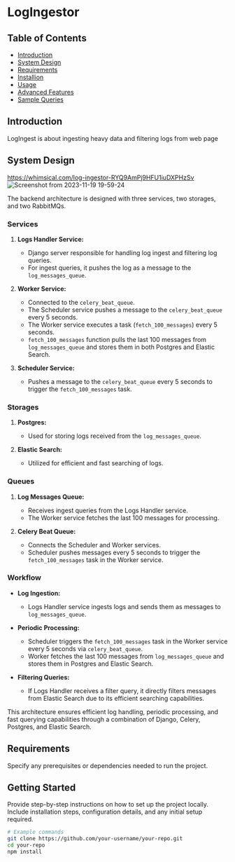 

# LogIngestor

## Table of Contents

- [Introduction](#introduction)
- [System Design](#sytem_design)
- [Requirements](#requirements)
- [Installion](#installation)
- [Usage](#usage)
- [Advanced Features](#advanced-features)
- [Sample Queries](#sample-queries)

## Introduction
LogIngest is about ingesting heavy data and filtering logs from web page

## System Design
https://whimsical.com/log-ingestor-RYQ9AmPj9HFU1iuDXPHzSv
![Screenshot from 2023-11-19 19-59-24](https://github.com/Gangadhar454/LogIngestor/assets/36883246/3e0daf36-b085-402c-a071-0fb596c8d485)

The backend architecture is designed with three services, two storages, and two RabbitMQs.

### Services

1. **Logs Handler Service:**
   - Django server responsible for handling log ingest and filtering log queries.
   - For ingest queries, it pushes the log as a message to the `log_messages_queue`.

2. **Worker Service:**
   - Connected to the `celery_beat_queue`.
   - The Scheduler service pushes a message to the `celery_beat_queue` every 5 seconds.
   - The Worker service executes a task (`fetch_100_messages`) every 5 seconds.
   - `fetch_100_messages` function pulls the last 100 messages from `log_messages_queue` and stores them in both Postgres and Elastic Search.

3. **Scheduler Service:**
   - Pushes a message to the `celery_beat_queue` every 5 seconds to trigger the `fetch_100_messages` task.

### Storages

1. **Postgres:**
   - Used for storing logs received from the `log_messages_queue`.

2. **Elastic Search:**
   - Utilized for efficient and fast searching of logs.

### Queues

1. **Log Messages Queue:**
   - Receives ingest queries from the Logs Handler service.
   - The Worker service fetches the last 100 messages for processing.

2. **Celery Beat Queue:**
   - Connects the Scheduler and Worker services.
   - Scheduler pushes messages every 5 seconds to trigger the `fetch_100_messages` task in the Worker service.

### Workflow

- **Log Ingestion:**
  - Logs Handler service ingests logs and sends them as messages to `log_messages_queue`.

- **Periodic Processing:**
  - Scheduler triggers the `fetch_100_messages` task in the Worker service every 5 seconds via `celery_beat_queue`.
  - Worker fetches the last 100 messages from `log_messages_queue` and stores them in Postgres and Elastic Search.

- **Filtering Queries:**
  - If Logs Handler receives a filter query, it directly filters messages from Elastic Search due to its efficient searching capabilities.

This architecture ensures efficient log handling, periodic processing, and fast querying capabilities through a combination of Django, Celery, Postgres, and Elastic Search.


## Requirements

Specify any prerequisites or dependencies needed to run the project.

## Getting Started

Provide step-by-step instructions on how to set up the project locally. Include installation steps, configuration details, and any initial setup required.

```bash
# Example commands
git clone https://github.com/your-username/your-repo.git
cd your-repo
npm install

